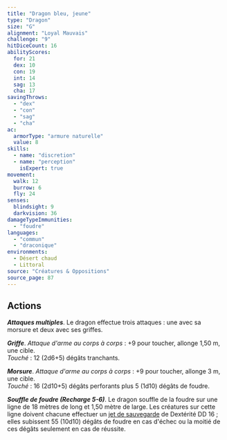 ```yaml
---
title: "Dragon bleu, jeune"
type: "Dragon"
size: "G"
alignment: "Loyal Mauvais"
challenge: "9"
hitDiceCount: 16
abilityScores:
  for: 21
  dex: 10
  con: 19
  int: 14
  sag: 13
  cha: 17
savingThrows: 
  - "dex"
  - "con"
  - "sag"
  - "cha"
ac: 
  armorType: "armure naturelle"
  value: 8
skills: 
  - name: "discretion"
  - name: "perception"
    isExpert: true
movement: 
  walk: 12
  burrow: 6
  fly: 24
senses: 
  blindsight: 9
  darkvision: 36
damageTypeImmunities: 
  - "foudre"
languages: 
  - "commun"
  - "draconique"
environments:
  - Désert chaud
  - Littoral
source: "Créatures & Oppositions"
source_page: 87
---
```

## Actions
_**Attaques multiples**_. Le dragon effectue trois attaques : une avec sa morsure et deux avec ses griffes.

_**Griffe**_. _Attaque d'arme au corps à corps_ : +9 pour toucher, allonge 1,50 m, une cible.  
_Touché_ : 12 (2d6+5) dégâts tranchants.

_**Morsure**_. _Attaque d'arme au corps à corps_ : +9 pour toucher, allonge 3 m, une cible.  
_Touché_ : 16 (2d10+5) dégâts perforants plus 5 (1d10) dégâts de foudre.

_**Souffle de foudre (Recharge 5-6)**_. Le dragon souffle de la foudre sur une ligne de 18 mètres de long et 1,50 mètre de large. Les créatures sur cette ligne doivent chacune effectuer un [jet de sauvegarde](/utiliser-les-caracteristiques/#jets-de-sauvegarde) de Dextérité DD 16 ; elles subissent 55 (10d10) dégâts de foudre en cas d'échec ou la moitié de ces dégâts seulement en cas de réussite.
